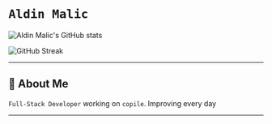 # `Aldin Malic`

![Aldin Malic's GitHub stats](https://github-readme-stats-three-topaz-49.vercel.app/api?username=ALADIN847&theme=rose_pine&count_private=true&show_icons=true&hide=stars,issues)

![GitHub Streak](https://streak-stats.demolab.com?user=ALADIN847&theme=dracula&hide_border=true&count_private=true)

---

## 🚀 About Me

`Full-Stack Developer` working on `copile`. Improving every day

---

